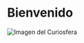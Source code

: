 # Bienvenido 
![Imagen del Curiosfera](https://curiosfera-historia.com/origen-e-historia-del-saludo/)
